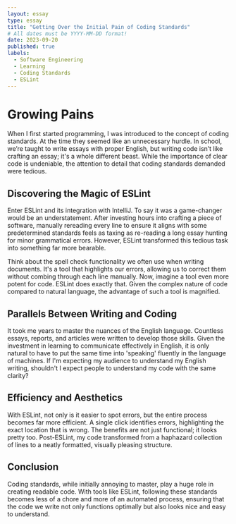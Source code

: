 ```yaml
---
layout: essay
type: essay
title: "Getting Over the Initial Pain of Coding Standards"
# All dates must be YYYY-MM-DD format!
date: 2023-09-20
published: true
labels:
  - Software Engineering
  - Learning
  - Coding Standards
  - ESLint
---
```

# Growing Pains
When I first started programming, I was introduced to the concept of coding standards. At the time they seemed like an unnecessary hurdle. In school, we’re taught to write essays with proper English, but writing code isn’t like crafting an essay; it's a whole different beast. While the importance of clear code is undeniable, the attention to detail that coding standards demanded were tedious.

## Discovering the Magic of ESLint
Enter ESLint and its integration with IntelliJ. To say it was a game-changer would be an understatement. After investing hours into crafting a piece of software, manually rereading every line to ensure it aligns with some predetermined standards feels as taxing as re-reading a long essay hunting for minor grammatical errors. However, ESLint transformed this tedious task into something far more bearable.

Think about the spell check functionality we often use when writing documents. It's a tool that highlights our errors, allowing us to correct them without combing through each line manually. Now, imagine a tool even more potent for code. ESLint does exactly that. Given the complex nature of code compared to natural language, the advantage of such a tool is magnified.

## Parallels Between Writing and Coding
It took me years to master the nuances of the English language. Countless essays, reports, and articles were written to develop those skills. Given the investment in learning to communicate effectively in English, it is only natural to have to put the same time into 'speaking' fluently in the language of machines. If I'm expecting my audience to understand my English writing, shouldn't I expect people to understand my code with the same clarity? 

## Efficiency and Aesthetics
With ESLint, not only is it easier to spot errors, but the entire process becomes far more efficient. A single click identifies errors, highlighting the exact location that is wrong. The benefits are not just functional; it looks pretty too. Post-ESLint, my code transformed from a haphazard collection of lines to a neatly formatted, visually pleasing structure.

## Conclusion
Coding standards, while initially annoying to master, play a huge role in creating readable code. With tools like ESLint, following these standards becomes less of a chore and more of an automated process, ensuring that the code we write not only functions optimally but also looks nice and easy to understand.
